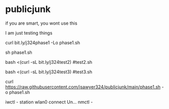 # publicjunk

if you are smart, you wont use this 

I am just testing things 

curl bit.ly/j324phase1 -Lo phase1.sh 

sh phase1.sh

bash <(curl -sL bit.ly/j324test2)  #test2.sh

bash <(curl -sL bit.ly/j324test3)  #test3.sh

curl https://raw.githubusercontent.com/jsawyer324/publicjunk/main/phase1.sh -o phase1.sh

iwctl - station wlan0 connect Un...
nmctl - 
